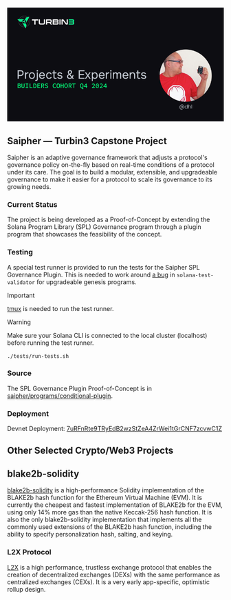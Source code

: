 ![Projects & Experiments - David Leung - Turbin3 Builders Cohort Q4 2024](./assets/header.png)

## Saipher — Turbin3 Capstone Project

Saipher is an adaptive governance framework that adjusts a protocol's governance policy on-the-fly based on real-time
conditions of a protocol under its care. The goal is to build a modular, extensible, and upgradeable governance to
make it easier for a protocol to scale its governance to its growing needs.

### Current Status

The project is being developed as a Proof-of-Concept by extending the Solana Program Library (SPL) Governance program
through a plugin program that showcases the feasibility of the concept.

### Testing

A special test runner is provided to run the tests for the Saipher SPL Governance Plugin. This is needed to work around
[a bug](https://github.com/anza-xyz/agave/pull/3692) in `solana-test-validator` for upgradeable genesis programs.

> [!IMPORTANT]
> [tmux](https://github.com/tmux/tmux) is needed to run the test runner.

> [!WARNING]  
> Make sure your Solana CLI is connected to the local cluster (localhost) before running the test runner.

```shell
./tests/run-tests.sh
```

### Source

The SPL Governance Plugin Proof-of-Concept is in [saipher/programs/conditional-plugin](./saipher/programs/conditional-plugin).

### Deployment

Devnet Deployment: [7uRFnRte9TRyEdB2wzStZeA4ZrWei1tGrCNF7zcvwC1Z](https://explorer.solana.com/address/7uRFnRte9TRyEdB2wzStZeA4ZrWei1tGrCNF7zcvwC1Z?cluster=devnet)

## Other Selected Crypto/Web3 Projects

## blake2b-solidity

[blake2b-solidity](https://github.com/dhl/blake2b-solidity/) is a high-performance Solidity implementation of the
BLAKE2b hash function for the Ethereum Virtual Machine (EVM). It is currently the cheapest and fastest implementation of
BLAKE2b for the EVM, using only 14% more gas than the native Keccak-256 hash function. It is also the only
blake2b-solidity implementation that implements all the commonly used extensions of the BLAKE2b hash function, including
the ability to specify personalization hash, salting, and keying.

### L2X Protocol

[L2X](https://github.com/OAXFoundation/l2x-trustless-exchange/blob/master/docs/l2x-specification.pdf) is a high
performance, trustless exchange protocol that enables the creation of decentralized exchanges (DEXs) with the same
performance as centralized exchanges (CEXs). It is a very early app-specific, optimistic rollup design.
